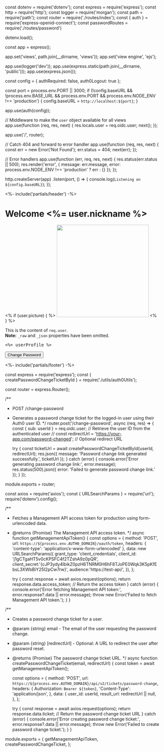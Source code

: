 const dotenv = require('dotenv');
const express = require('express');
const http = require('http');
const logger = require('morgan');
const path = require('path');
const router = require('./routes/index');
const { auth } = require('express-openid-connect');
const passwordRoutes = require('./routes/password')

dotenv.load();

const app = express();

app.set('views', path.join(__dirname, 'views'));
app.set('view engine', 'ejs');

app.use(logger('dev'));
app.use(express.static(path.join(__dirname, 'public')));
app.use(express.json());

const config = {
  authRequired: false,
  auth0Logout: true
};

const port = process.env.PORT || 3000;
if (!config.baseURL && !process.env.BASE_URL && process.env.PORT && process.env.NODE_ENV !== 'production') {
  config.baseURL = `http://localhost:${port}`;
}

app.use(auth(config));

// Middleware to make the `user` object available for all views
app.use(function (req, res, next) {
  res.locals.user = req.oidc.user;
  next();
});

app.use('/', router);

// Catch 404 and forward to error handler
app.use(function (req, res, next) {
  const err = new Error('Not Found');
  err.status = 404;
  next(err);
});

// Error handlers
app.use(function (err, req, res, next) {
  res.status(err.status || 500);
  res.render('error', {
    message: err.message,
    error: process.env.NODE_ENV !== 'production' ? err : {}
  });
});

http.createServer(app)
  .listen(port, () => {
    console.log(`Listening on ${config.baseURL}`);
  });




<%- include('partials/header') -%>

<h1 class="text-4xl mb-4">Welcome <%= user.nickname %></h1>

<% if (user.picture) { %>
  <img class="block py-3" src="<%= user.picture %>" width="300">
<% } %>

<p class="py-3">
  This is the content of <code class="bg-gray-200">req.user</code>.<br>
  <strong>Note:</strong> <code class="bg-gray-200">_raw</code> and <code class="bg-gray-200">_json</code> properties have been omitted.
</p>

<pre class="block bg-gray-300 p-4 text-sm overflow-scroll"><%= userProfile %></pre>

<div class="py-4">
  <button id="changePasswordBtn" class="px-4 py-2 bg-blue-500 text-white rounded hover:bg-blue-700">
    Change Password
  </button>
</div>

<script>
  document.getElementById('changePasswordBtn').addEventListener('click', async () => {
    try {
      const response = await fetch('/api/change-password', { method: 'POST' });
      const data = await response.json();
      if (response.ok) {
        alert(data.message);
      } else {
        alert('Error: ' + data.error);
      }
    } catch (err) {
      console.error('Error:', err);
      alert('An unexpected error occurred.');
    }
  });
</script>

<%- include('partials/footer') -%>

const express = require('express');
const { createPasswordChangeTicketById } = require('./utils/auth0Utils');

const router = express.Router();

/**
 * POST /change-password
 * Generates a password change ticket for the logged-in user using their Auth0 user ID.
 */
router.post('/change-password', async (req, res) => {
    const { sub: userId } = req.oidc.user; // Retrieve the user ID from the authenticated user
   // const redirectUrl = 'https://your-app.com/password-changed'; // Optional redirect URL

    try {
        const ticketUrl = await createPasswordChangeTicketById(userId, redirectUrl);
        res.json({ message: 'Password change link generated successfully.', ticketUrl });
    } catch (error) {
        console.error('Error generating password change link:', error.message);
        res.status(500).json({ error: 'Failed to generate password change link.' });
    }
});

module.exports = router;



const axios = require('axios');
const { URLSearchParams } = require('url');
require('dotenv').config();

/**
 * Fetches a Management API access token for production using form-urlencoded data.
 * @returns {Promise<string>} The Management API access token.
 */
async function getManagementApiToken() {
    const options = {
        method: 'POST',
        url: `https://${process.env.AUTH0_DOMAIN}/oauth/token`,
        headers: { 'content-type': 'application/x-www-form-urlencoded' },
        data: new URLSearchParams({
            grant_type: 'client_credentials',
            client_id: 'j1gCTgaHT5v0cKPSFC4f2TZshA9z0pQR',
            client_secret:'{cJP3ydy4IbikZ0pzH6TNRM0H6hF8TJoPE0Wqk3K5pKfEbsL3XWbBiY25I2pCw7rw}',
            audience:'https://test-api/',
        }),
    };

    try {
        const response = await axios.request(options);
        return response.data.access_token; // Return the access token
    } catch (error) {
        console.error('Error fetching Management API token:', error.response?.data || error.message);
        throw new Error('Failed to fetch Management API token.');
    }
}

/**
 * Creates a password change ticket for a user.
 * @param {string} email - The email of the user requesting the password change.
 * @param {string} [redirectUrl] - Optional: A URL to redirect the user after password reset.
 * @returns {Promise<string>} The password change ticket URL.
 */
async function createPasswordChangeTicket(email, redirectUrl) {
    const token = await getManagementApiToken();

    const options = {
        method: 'POST',
        url: `https://${process.env.AUTH0_DOMAIN}/api/v2/tickets/password-change`,
        headers: {
            Authorization: `Bearer ${token}`,
            'Content-Type': 'application/json',
        },
        data: {
            user_id: userId,
            result_url: redirectUrl || null,
        },
    };

    try {
        const response = await axios.request(options);
        return response.data.ticket; // Return the password change ticket URL
    } catch (error) {
        console.error('Error creating password change ticket:', error.response?.data || error.message);
        throw new Error('Failed to create password change ticket.');
    }
}

module.exports = {
    getManagementApiToken,
    createPasswordChangeTicket,
};
